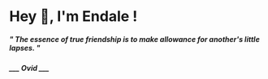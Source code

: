 <h1 title="head"> Hey 👋, I'm Endale !</h1>

**<h5><i>" The essence of true friendship is to make allowance for another's little lapses. "</i></h5>**

*<b>___ Ovid ___</b>*
